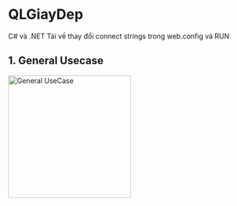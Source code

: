 # QLGiayDep
C# và .NET
Tải về thay đổi connect strings trong web.config và RUN

## 1. General Usecase
<img src="https://github.com/TanPhat21242002/QLGiayDep/assets/85055754/08238efc-8579-463b-b106-95ea3567823f" alt="General UseCase" width="250" />
